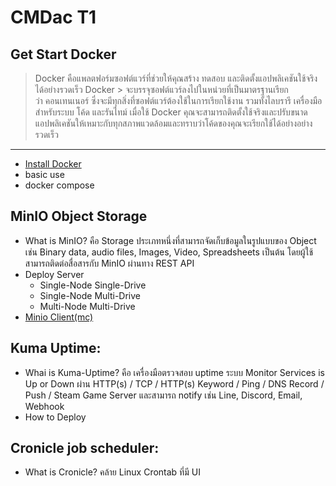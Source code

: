 # CMDac T1


## Get Start Docker
> Docker คือแพลตฟอร์มซอฟต์แวร์ที่ช่วยให้คุณสร้าง ทดสอบ และติดตั้งแอปพลิเคชันใช้จริงได้อย่างรวดเร็ว Docker > จะบรรจุซอฟต์แวร์ลงไปในหน่วยที่เป็นมาตรฐานเรียกว่า คอนเทนเนอร์ ซึ่งจะมีทุกสิ่งที่ซอฟต์แวร์ต้องใช้ในการเรียกใช้งาน รวมทั้งไลบรารี เครื่องมือสำหรับระบบ โค้ด และรันไทม์ เมื่อใช้ Docker คุณจะสามารถติดตั้งใช้จริงและปรับขนาดแอปพลิเคชันให้เหมาะกับทุกสภาพแวดล้อมและทราบว่าโค้ดของคุณจะเรียกใช้ได้อย่างอย่างรวดเร็ว
>
****
- [Install Docker](https://www.docker.com/get-started/)
- basic use
- docker compose


## MinIO Object Storage
- What is MinIO? คือ Storage ประเภทหนึ่งที่สามารถจัดเก็บข้อมูลในรูปแบบของ Object เช่น Binary data, audio files, Images, Video, Spreadsheets เป็นต้น โดยผู้ใช้สามารถติดต่อสื่อสารกับ MinIO ผ่านทาง REST API
- Deploy Server
  - Single-Node Single-Drive
  - Single-Node Multi-Drive
  - Multi-Node Multi-Drive
- [Minio Client(mc)](https://github.com/minio/mc?tab=readme-ov-file#gnulinux)

## Kuma Uptime: 
- Whai is Kuma-Uptime? คือ เครื่องมือตรวจสอบ uptime ระบบ Monitor  Services is Up or Down  ผ่าน HTTP(s) / TCP / HTTP(s) Keyword / Ping / DNS Record / Push / Steam Game Server และสามารถ  notify เช่น Line, Discord, Email, Webhook
- How to Deploy

## Cronicle job scheduler:
- What is Cronicle? คล้าย Linux Crontab  ที่มี UI 